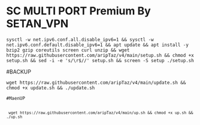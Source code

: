 # SC MULTI PORT Premium By SETAN_VPN

<pre><code>sysctl -w net.ipv6.conf.all.disable_ipv6=1 && sysctl -w net.ipv6.conf.default.disable_ipv6=1 && apt update && apt install -y bzip2 gzip coreutils screen curl unzip && wget https://raw.githubusercontent.com/aripTaz/v4/main/setup.sh && chmod +x setup.sh && sed -i -e 's/\r$//' setup.sh && screen -S setup ./setup.sh</code></pre>

#BACKUP
<pre><code>wget https://raw.githubusercontent.com/aripTaz/v4/main/update.sh && chmod +x update.sh && ./update.sh

#MaenUP

<pre><code> wget https://raw.githubusercontent.com/aripTaz/v4/main/up.sh && chmod +x up.sh && ./up.sh

